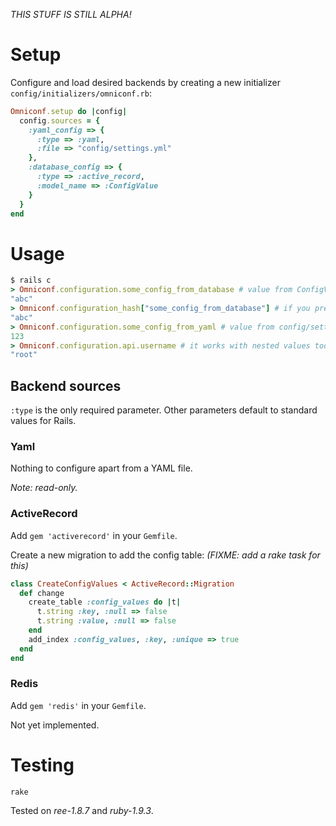 *THIS STUFF IS STILL ALPHA!*

# Setup

Configure and load desired backends by creating a new initializer `config/initializers/omniconf.rb`:

```ruby
Omniconf.setup do |config|
  config.sources = {
    :yaml_config => {
      :type => :yaml,
      :file => "config/settings.yml"
    },
    :database_config => {
      :type => :active_record,
      :model_name => :ConfigValue
    }
  }
end
```

# Usage

```ruby
$ rails c
> Omniconf.configuration.some_config_from_database # value from ConfigValue model
"abc"
> Omniconf.configuration_hash["some_config_from_database"] # if you prefer the hash way
"abc"
> Omniconf.configuration.some_config_from_yaml # value from config/settings.yml
123
> Omniconf.configuration.api.username # it works with nested values too
"root"
```

## Backend sources

`:type` is the only required parameter.
Other parameters default to standard values for Rails.

### Yaml

Nothing to configure apart from a YAML file.

_Note: read-only._

### ActiveRecord

Add `gem 'activerecord'` in your `Gemfile`.

Create a new migration to add the config table: _(FIXME: add a rake task for this)_

```ruby
class CreateConfigValues < ActiveRecord::Migration
  def change
    create_table :config_values do |t|
      t.string :key, :null => false
      t.string :value, :null => false
    end
    add_index :config_values, :key, :unique => true
  end
end
```

### Redis

Add `gem 'redis'` in your `Gemfile`.

Not yet implemented.

# Testing

`rake`

Tested on _ree-1.8.7_ and _ruby-1.9.3_.

